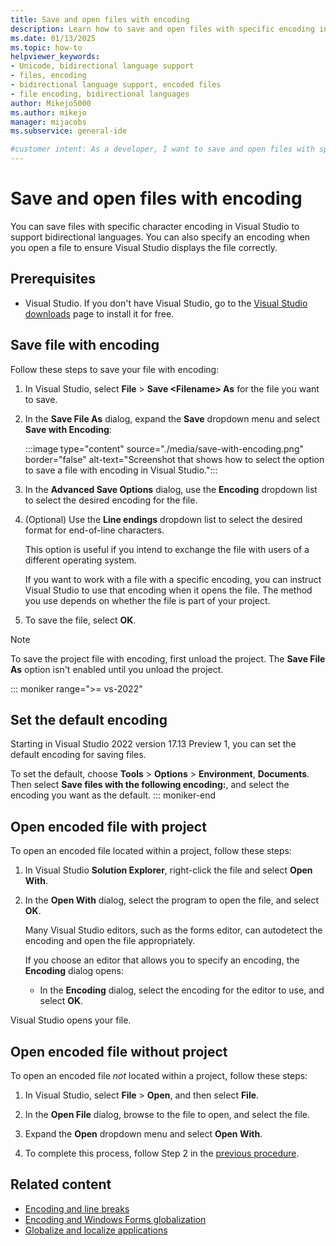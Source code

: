```yaml
---
title: Save and open files with encoding
description: Learn how to save and open files with specific encoding in Visual Studio, and ensure files open correctly in subsequent use.
ms.date: 01/13/2025
ms.topic: how-to
helpviewer_keywords:
- Unicode, bidirectional language support
- files, encoding
- bidirectional language support, encoded files
- file encoding, bidirectional languages
author: Mikejo5000
ms.author: mikejo
manager: mijacobs
ms.subservice: general-ide

#customer intent: As a developer, I want to save and open files with specific encoding in Visual Studio, so I can ensure my files open correctly.
---
```


# Save and open files with encoding

You can save files with specific character encoding in Visual Studio to support bidirectional languages. You can also specify an encoding when you open a file to ensure Visual Studio displays the file correctly.

## Prerequisites

- Visual Studio. If you don't have Visual Studio, go to the [Visual Studio downloads](https://visualstudio.microsoft.com/downloads/?cid=learn-onpage-download-cta) page to install it for free.

## Save file with encoding

Follow these steps to save your file with encoding:

1. In Visual Studio, select **File** > **Save <Filename\> As** for the file you want to save.

1. In the **Save File As** dialog, expand the **Save** dropdown menu and select **Save with Encoding**:

   :::image type="content" source="./media/save-with-encoding.png" border="false" alt-text="Screenshot that shows how to select the option to save a file with encoding in Visual Studio.":::

1. In the **Advanced Save Options** dialog, use the **Encoding** dropdown list to select the desired encoding for the file.

1. (Optional) Use the **Line endings** dropdown list to select the desired format for end-of-line characters.

   This option is useful if you intend to exchange the file with users of a different operating system.

   If you want to work with a file with a specific encoding, you can instruct Visual Studio to use that encoding when it opens the file. The method you use depends on whether the file is part of your project.

1. To save the file, select **OK**.

> [!NOTE]
> To save the project file with encoding, first unload the project. The **Save File As** option isn't enabled until you unload the project.

::: moniker range=">= vs-2022"
## Set the default encoding

Starting in Visual Studio 2022 version 17.13 Preview 1, you can set the default encoding for saving files.

To set the default, choose **Tools** > **Options** > **Environment**, **Documents**. Then select **Save files with the following encoding:**, and select the encoding you want as the default.
::: moniker-end

## Open encoded file with project

To open an encoded file located within a project, follow these steps:

1. In Visual Studio **Solution Explorer**, right-click the file and select **Open With**.

1. In the **Open With** dialog, select the program to open the file, and select **OK**.

   Many Visual Studio editors, such as the forms editor, can autodetect the encoding and open the file appropriately.
   
   If you choose an editor that allows you to specify an encoding, the **Encoding** dialog opens:

   - In the **Encoding** dialog, select the encoding for the editor to use, and select **OK**.

Visual Studio opens your file.

## Open encoded file without project

To open an encoded file *not* located within a project, follow these steps:

1. In Visual Studio, select **File** > **Open**, and then select **File**.

1. In the **Open File** dialog, browse to the file to open, and select the file.

1. Expand the **Open** dropdown menu and select **Open With**.

1. To complete this process, follow Step 2 in the [previous procedure](#open-encoded-file-with-project).

## Related content

- [Encoding and line breaks](encodings-and-line-breaks.md)
- [Encoding and Windows Forms globalization](/previous-versions/visualstudio/visual-studio-2010/401dkz3c(v=vs.100))
- [Globalize and localize applications](../ide/globalizing-and-localizing-applications.md)
